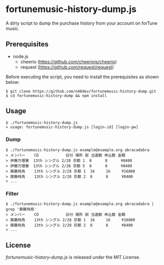 # fortunemusic-history-dump.js

A dirty script to dump the purchase history from your account on forTune music.

## Prerequisites

* node.js
  - cheerio (https://github.com/cheeriojs/cheerio)
  - request (https://github.com/request/request)

Before executing the script, you need to install the prerequisites as shown below:

```
$ git clone https://github.com/n46dev/fortunemusic-history-dump.git
$ cd fortunemusic-history-dump && npm install
```

## Usage

```
$ ./fortunemusic-history-dump.js
> usage: fortunemusic-history-dump.js [login-id] [login-pw]
```

### Dump

```
$ ./fortunemusic-history-dump.js example@example.org abracadabra
> メンバー    CD            日付 場所 部 当選数 申込数 金額
> 伊藤万理華  13th シングル 2/28 京都 1  8      8      ¥8400
> 伊藤万理華  13th シングル 2/28 京都 5  8      8      ¥8400
> 齋藤飛鳥    13th シングル 2/28 京都 1  16     16     ¥16800
> 齋藤飛鳥    13th シングル 2/28 京都 2  8      8      ¥8400
> ...
```

### Filter

```
$ ./fortunemusic-history-dump.js example@example.org abracadabra | grep '齋藤飛鳥'
> メンバー    CD            日付 場所 部 当選数 申込数 金額
> 齋藤飛鳥    13th シングル 2/28 京都 1  16     16     ¥16800
> 齋藤飛鳥    13th シングル 2/28 京都 2  8      8      ¥8400
> ...
```

## License

_fortunemusic-history-dump.js_ is released under the MIT License.
